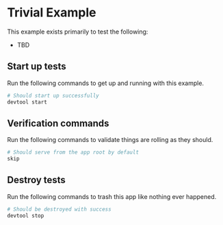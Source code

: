 # Trivial Example

This example exists primarily to test the following:

* TBD

## Start up tests

Run the following commands to get up and running with this example.

```bash
# Should start up successfully
devtool start
```

## Verification commands

Run the following commands to validate things are rolling as they should.

```bash
# Should serve from the app root by default
skip
```

## Destroy tests

Run the following commands to trash this app like nothing ever happened.

```bash
# Should be destroyed with success
devtool stop
```
